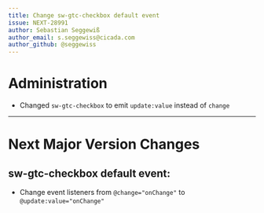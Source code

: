 ```yaml
---
title: Change sw-gtc-checkbox default event
issue: NEXT-28991
author: Sebastian Seggewiß
author_email: s.seggewiss@cicada.com
author_github: @seggewiss
---
```

# Administration
* Changed `sw-gtc-checkbox` to emit `update:value` instead of `change`
___
# Next Major Version Changes
## sw-gtc-checkbox default event:
* Change event listeners from `@change="onChange"` to `@update:value="onChange"`
